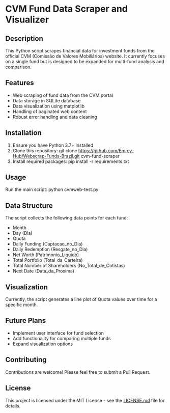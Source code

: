 # CVM Fund Data Scraper and Visualizer

## Description
This Python script scrapes financial data for investment funds from the official CVM (Comissão de Valores Mobiliários) website. It currently focuses on a single fund but is designed to be expanded for multi-fund analysis and comparison.

## Features
- Web scraping of fund data from the CVM portal
- Data storage in SQLite database
- Data visualization using matplotlib
- Handling of paginated web content
- Robust error handling and data cleaning

## Installation
1. Ensure you have Python 3.7+ installed
2. Clone this repository:
git clone https://github.com/Emrey-Hub/Webscrap-Funds-Brazil.git
cvm-fund-scraper
3. Install required packages:
pip install -r requirements.txt

## Usage
Run the main script:
python cvmweb-test.py

## Data Structure
The script collects the following data points for each fund:
- Month
- Day (Dia)
- Quota
- Daily Funding (Captacao_no_Dia)
- Daily Redemption (Resgate_no_Dia)
- Net Worth (Patrimonio_Liquido)
- Total Portfolio (Total_da_Carteira)
- Total Number of Shareholders (No_Total_de_Cotistas)
- Next Date (Data_da_Proxima)

## Visualization
Currently, the script generates a line plot of Quota values over time for a specific month.

## Future Plans
- Implement user interface for fund selection
- Add functionality for comparing multiple funds
- Expand visualization options

## Contributing
Contributions are welcome! Please feel free to submit a Pull Request.

## License
This project is licensed under the MIT License - see the [LICENSE.md](LICENSE.md) file for details.
